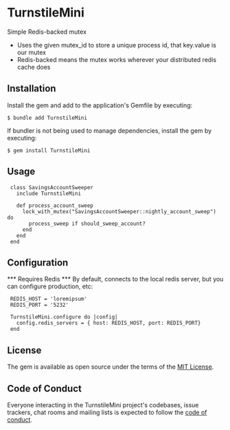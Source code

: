 # TurnstileMini

 Simple Redis-backed mutex
 - Uses the given mutex_id to store a unique process id, that key.value is our mutex
 - Redis-backed means the mutex works wherever your distributed redis cache does

## Installation

Install the gem and add to the application's Gemfile by executing:

    $ bundle add TurnstileMini

If bundler is not being used to manage dependencies, install the gem by executing:

    $ gem install TurnstileMini

## Usage

     class SavingsAccountSweeper
       include TurnstileMini

       def process_account_sweep
         lock_with_mutex("SavingsAccountSweeper::nightly_account_sweep") do
           process_sweep if should_sweep_account?
         end
       end
     end

## Configuration 

*** Requires Redis ***
By default, connects to the local redis server, but you can configure production, etc:

     REDIS_HOST = 'loremipsum'
     REDIS_PORT = '5232'

     TurnstileMini.configure do |config|
       config.redis_servers = { host: REDIS_HOST, port: REDIS_PORT}
     end

## License

The gem is available as open source under the terms of the [MIT License](https://opensource.org/licenses/MIT).

## Code of Conduct

Everyone interacting in the TurnstileMini project's codebases, issue trackers, chat rooms and mailing lists is expected to follow the [code of conduct](https://github.com/[USERNAME]/TurnstileMini/blob/master/CODE_OF_CONDUCT.md).
